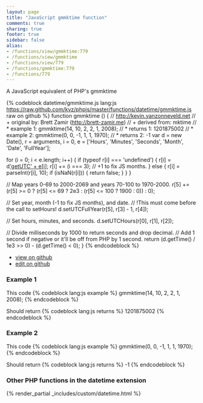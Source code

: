 ```yaml
---
layout: page
title: "JavaScript gmmktime function"
comments: true
sharing: true
footer: true
sidebar: false
alias:
- /functions/view/gmmktime:779
- /functions/view/gmmktime
- /functions/view/779
- /functions/gmmktime:779
- /functions/779
---
```

<!-- Generated by Rakefile:build -->
A JavaScript equivalent of PHP's gmmktime

{% codeblock datetime/gmmktime.js lang:js https://raw.github.com/kvz/phpjs/master/functions/datetime/gmmktime.js raw on github %}
function gmmktime () {
  // http://kevin.vanzonneveld.net
  // +   original by: Brett Zamir (http://brett-zamir.me)
  // +   derived from: mktime
  // *     example 1: gmmktime(14, 10, 2, 2, 1, 2008);
  // *     returns 1: 1201875002
  // *     example 2: gmmktime(0, 0, -1, 1, 1, 1970);
  // *     returns 2: -1
  var d = new Date(),
    r = arguments,
    i = 0,
    e = ['Hours', 'Minutes', 'Seconds', 'Month', 'Date', 'FullYear'];

  for (i = 0; i < e.length; i++) {
    if (typeof r[i] === 'undefined') {
      r[i] = d['getUTC' + e[i]]();
      r[i] += (i === 3); // +1 to fix JS months.
    } else {
      r[i] = parseInt(r[i], 10);
      if (isNaN(r[i])) {
        return false;
      }
    }
  }

  // Map years 0-69 to 2000-2069 and years 70-100 to 1970-2000.
  r[5] += (r[5] >= 0 ? (r[5] <= 69 ? 2e3 : (r[5] <= 100 ? 1900 : 0)) : 0);

  // Set year, month (-1 to fix JS months), and date.
  // !This must come before the call to setHours!
  d.setUTCFullYear(r[5], r[3] - 1, r[4]);

  // Set hours, minutes, and seconds.
  d.setUTCHours(r[0], r[1], r[2]);

  // Divide milliseconds by 1000 to return seconds and drop decimal.
  // Add 1 second if negative or it'll be off from PHP by 1 second.
  return (d.getTime() / 1e3 >> 0) - (d.getTime() < 0);
}
{% endcodeblock %}

 - [view on github](https://github.com/kvz/phpjs/blob/master/functions/datetime/gmmktime.js)
 - [edit on github](https://github.com/kvz/phpjs/edit/master/functions/datetime/gmmktime.js)

### Example 1
This code
{% codeblock lang:js example %}
gmmktime(14, 10, 2, 2, 1, 2008);
{% endcodeblock %}

Should return
{% codeblock lang:js returns %}
1201875002
{% endcodeblock %}

### Example 2
This code
{% codeblock lang:js example %}
gmmktime(0, 0, -1, 1, 1, 1970);
{% endcodeblock %}

Should return
{% codeblock lang:js returns %}
-1
{% endcodeblock %}


### Other PHP functions in the datetime extension
{% render_partial _includes/custom/datetime.html %}
